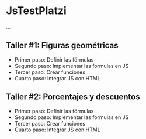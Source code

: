 # JsTestPlatzi

...

## Taller #1: Figuras geométricas

- Primer paso: Definir las fórmulas
- Segundo paso: Implementar las formulas en JS
- Tercer paso: Crear funciones
- Cuarto paso: Integrar JS con HTML

## Taller #2: Porcentajes y descuentos

- Primer paso: Definir las fórmulas
- Segundo paso: Implementar las formulas en JS
- Tercer paso: Crear funciones
- Cuarto paso: Integrar JS con HTML